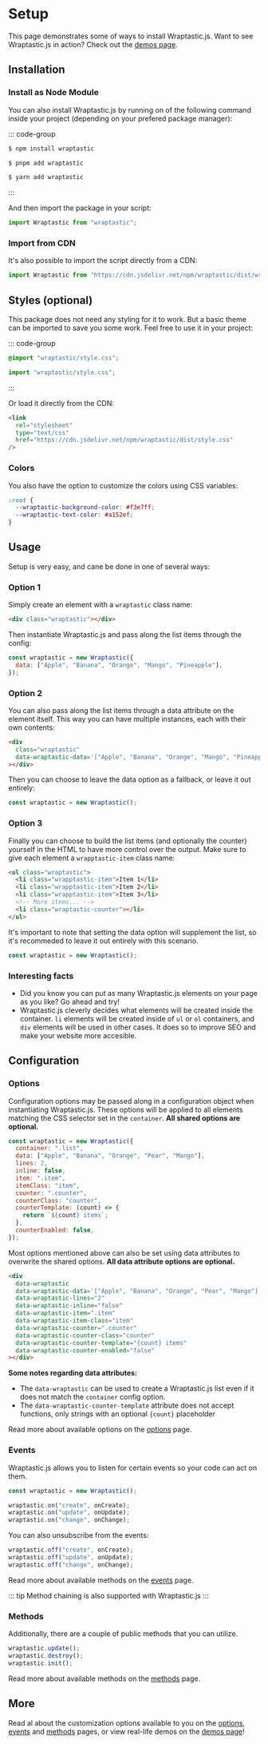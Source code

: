 # Setup

This page demonstrates some of ways to install Wraptastic.js. Want to see Wraptastic.js in action? Check out the [demos page](/demos).

## Installation

### Install as Node Module

You can also install Wraptastic.js by running on of the following command
inside your project (depending on your prefered package manager):

::: code-group

```sh [npm]
$ npm install wraptastic
```

```sh [pnpm]
$ pnpm add wraptastic
```

```sh [yarn]
$ yarn add wraptastic
```
::: 

And then import the package in your script:

```js
import Wraptastic from "wraptastic";
```

### Import from CDN

It's also possible to import the script directly from a CDN:

```js
import Wraptastic from "https://cdn.jsdelivr.net/npm/wraptastic/dist/wraptastic.js";
```

## Styles (optional)

This package does not need any styling for it to work. But a basic theme
can be imported to save you some work. Feel free to use it in your project:

::: code-group

```css [css]
@import "wraptastic/style.css";
```

```js [js]
import "wraptastic/style.css";
```

::: 

Or load it directly from the CDN:

```html
<link
  rel="stylesheet"
  type="text/css"
  href="https://cdn.jsdelivr.net/npm/wraptastic/dist/style.css"
/>
```

### Colors

You also have the option to customize the colors using CSS variables:

```css
:root {
  --wraptastic-background-color: #f3e7ff;
  --wraptastic-text-color: #a152ef;
}
```

## Usage

Setup is very easy, and cane be done in one of several ways:

### Option 1

Simply create an element with a `wraptastic` class name:

```html
<div class="wraptastic"></div>
```

Then instantiate Wraptastic.js and pass along the list items through the config:

```js
const wraptastic = new Wraptastic({
  data: ["Apple", "Banana", "Orange", "Mango", "Pineapple"],
});
```

### Option 2

You can also pass along the list items through a data attribute on the element
itself. This way you can have multiple instances, each with their own contents:

```html
<div
  class="wraptastic"
  data-wraptastic-data='["Apple", "Banana", "Orange", "Mango", "Pineapple"]'
></div>
```

Then you can choose to leave the data option as a fallback, or leave it out entirely:

```js
const wraptastic = new Wraptastic();
```

### Option 3

Finally you can choose to build the list items (and optionally the counter)
yourself in the HTML to have more control over the output. Make sure to give
each element a `wrapptastic-item` class name:

```html
<ul class="wraptastic">
  <li class="wrapptastic-item">Item 1</li>
  <li class="wrapptastic-item">Item 2</li>
  <li class="wrapptastic-item">Item 3</li>
  <!-- More items... -->
  <li class="wraptastic-counter"></li>
</ul>
```

It's important to note that setting the data option will supplement the list, so
it's recommeded to leave it out entirely with this scenario.

```js
const wraptastic = new Wraptastic();
```

### Interesting facts

- Did you know you can put as many Wraptastic.js elements on your page as you like? Go ahead and try!
- Wraptastic.js cleverly decides what elements will be created inside the container. `li` elements will be created inside of `ul` or `ol` containers, and `div` elements will be used in other cases. It does so to improve SEO and make your website more accesible.

## Configuration

### Options

Configuration options may be passed along in a configuration object when
instantiating Wraptastic.js. These options will be applied to all elements
matching the CSS selector set in the `container`. **All shared options are
optional.**

```js
const wraptastic = new Wraptastic({
  container: ".list",
  data: ["Apple", "Banana", "Orange", "Pear", "Mango"],
  lines: 2,
  inline: false,
  item: ".item",
  itemClass: "item",
  counter: ".counter",
  counterClass: "counter",
  counterTemplate: (count) => {
    return `${count} items`;
  },
  counterEnabled: false,
});
```

Most options mentioned above can also be set using data attributes to overwrite
the shared options. **All data attribute options are optional.**

```html
<div
  data-wraptastic
  data-wraptastic-data='["Apple", "Banana", "Orange", "Pear", "Mango"]'
  data-wraptastic-lines="2"
  data-wraptastic-inline="false"
  data-wraptastic-item=".item"
  data-wraptastic-item-class="item"
  data-wraptastic-counter=".counter"
  data-wraptastic-counter-class="counter"
  data-wraptastic-counter-template="{count} items"
  data-wraptastic-counter-enabled="false"
></div>
```

**Some notes regarding data attributes:**

- The `data-wraptastic` can be used to create a Wraptastic.js list even if it
  does not match the `container` config option.
- The `data-wraptastic-counter-template` attribute does not accept functions,
  only strings with an optional `{count}` placeholder

Read more about available options on the [options](/options) page.

### Events

Wraptastic.js allows you to listen for certain events so your code can act on
them.

```js
const wraptastic = new Wraptastic();

wraptastic.on("create", onCreate);
wraptastic.on("update", onUpdate);
wraptastic.on("change", onChange);
```

You can also unsubscribe from the events:

```js
wraptastic.off("create", onCreate);
wraptastic.off("update", onUpdate);
wraptastic.off("change", onChange);
```

Read more about available methods on the [events](/events) page.

::: tip
Method chaining is also supported with Wraptastic.js
:::

### Methods

Additionally, there are a couple of public methods that you can utilize.

```js
wraptastic.update();
wraptastic.destroy();
wraptastic.init();
```

Read more about available methods on the [methods](/methods) page.

## More

Read al about the customization options available to you on the [options](/options), [events](/events) and [methods](/methods) pages, or view real-life demos on the [demos page](/demos)!
